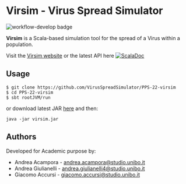 # Virsim - Virus Spread Simulator
![workflow-develop badge](https://github.com/VirusSpreadSimulator/PPS-22-Virsim/actions/workflows/build.yml/badge.svg?branch=develop)
<!--
[![Sonarcloud Status](https://sonarcloud.io/api/project_badges/measure?project=VirusSpreadSimulator_PPS-22-virsim&metric=alert_status)](https://sonarcloud.io/dashboard?id=VirusSpreadSimulator_PPS-22-virsim) 
 [![SonarCloud Coverage](https://sonarcloud.io/api/project_badges/measure?project=VirusSpreadSimulator_PPS-22-virsim&metric=coverage)](https://sonarcloud.io/component_measures/metric/coverage/list?id=VirusSpreadSimulator_PPS-22-virsim)
 [![SonarCloud Bugs](https://sonarcloud.io/api/project_badges/measure?project=VirusSpreadSimulator_PPS-22-virsim&metric=bugs)](https://sonarcloud.io/component_measures/metric/reliability_rating/list?id=VirusSpreadSimulator_PPS-22-virsim)
 [![SonarCloud Vulnerabilities](https://sonarcloud.io/api/project_badges/measure?project=VirusSpreadSimulator_PPS-22-virsim&metric=vulnerabilities)](https://sonarcloud.io/component_measures/metric/security_rating/list?id=VirusSpreadSimulator_PPS-22-virsim)
-->

**Virsim** is a Scala-based simulation tool for the spread of a Virus within a population.

Visit the [Virsim website](https://virusspreadsimulator.github.io/PPS-22-virsim) or the latest API here  [![ScalaDoc](https://img.shields.io/badge/Scaladoc-link-red)](https://virusspreadsimulator.github.io/PPS-22-virsim/latest/api/)

## Usage
```
$ git clone https://github.com/VirusSpreadSimulator/PPS-22-virsim
$ cd PPS-22-virsim
$ sbt rootJVM/run
```
or download latest JAR [here](https://github.com/VirusSpreadSimulator/PPS-22-virsim/releases/latest) and then:
```
java -jar virsim.jar
```
<!--
### Simulation configuration 
TBD(explain DSL)
An example of a configuration file required by the simulator written using the Virsim DSL.
```

```
-->

## Authors
Developed for Academic purpose by:
- Andrea Acampora - andrea.acampora@studio.unibo.it
- Andrea Giulianelli - andrea.giulianelli4@studio.unibo.it
- Giacomo Accursi - giacomo.accursi@studio.unibo.it
